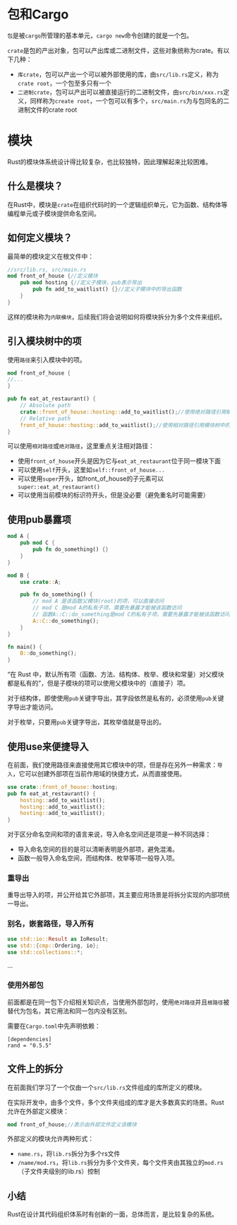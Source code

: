 # 包和Cargo
`包`是被`cargo`所管理的基本单元，`cargo new`命令创建的就是一个包。

`crate`是包的产出对象，包可以产出库或二进制文件，这些对象统称为crate。有以下几种：

- `库crate`，包可以产出一个可以被外部使用的库，由`src/lib.rs`定义，称为`crate root`，一个包至多只有一个
- `二进制crate`，包可以产出可以被直接运行的二进制文件，由`src/bin/xxx.rs`定义，同样称为`create root`，一个包可以有多个，`src/main.rs`为与包同名的二进制文件的crate root

# 模块
Rust的模块体系统设计得比较复杂，也比较独特，因此理解起来比较困难。

## 什么是模块？
在Rust中，模块是`crate`在组织代码时的一个逻辑组织单元，它为函数、结构体等编程单元或子模块提供命名空间。

## 如何定义模块？
最简单的模块定义在根文件中：
```rust
//src/lib.rs, src/main.rs
mod front_of_house {//定义模块
    pub mod hosting {//定义子模块，pub表示导出
        pub fn add_to_waitlist() {}//定义子模块中的导出函数
    }
}
```

这样的模块称为`内联模块`，后续我们将会说明如何将模块拆分为多个文件来组织。

## 引入模块树中的项
使用`路径`来引入模块中的项。
```rust
mod front_of_house {
//...
}

pub fn eat_at_restaurant() {
    // Absolute path
    crate::front_of_house::hosting::add_to_waitlist();//使用绝对路径引用模块树中的项目
    // Relative path
    front_of_house::hosting::add_to_waitlist();//使用相对路径引用模块树中的项
}
```
可以使用`相对路径`或`绝对路径`，这里重点关注相对路径：

- 使用`front_of_house`开头是因为它与`eat_at_restaurant`位于同一模块下面
- 可以使用`self`开头，这里如`self::front_of_house...`
- 可以使用`super`开头，如front_of_house的子元素可以`super::eat_at_restaurant()`
- 可以使用当前模块的标识符开头，但是没必要（避免重名时可能需要）

## 使用pub暴露项
```rust
mod A {
    pub mod C {
        pub fn do_something() {}
    }
}

mod B {
    use crate::A;

    pub fn do_something() {
        // mod A 是该函数父模块(root)的项，可以直接访问
        // mod C 是mod A的私有子项，需要先暴露才能被该函数访问
        // 函数A::C::do_something是mod C的私有子项，需要先暴露才能被该函数访问
        A::C::do_something();
    }
}

fn main() {
    B::do_something();
}

```
“在 Rust 中，默认所有项（函数、方法、结构体、枚举、模块和常量）对父模块都是私有的”，但是子模块的项可以使用父模块中的（直接子）项。

对于结构体，即使使用`pub`关键字导出，其字段依然是私有的，必须使用`pub`关键字导出才能访问。

对于枚举，只要用`pub`关键字导出，其枚举值就是导出的。

## 使用use来便捷导入
在前面，我们使用路径来直接使用其它模块中的项，但是存在另外一种需求：`导入`，它可以创建外部项在当前作用域的快捷方式，从而直接使用。
```rust
use crate::front_of_house::hosting;
pub fn eat_at_restaurant() {
    hosting::add_to_waitlist();
    hosting::add_to_waitlist();
    hosting::add_to_waitlist();
}
```

对于区分命名空间和项的语言来说，导入命名空间还是项是一种不同选择：

- 导入命名空间的目的是可以清晰表明是外部项，避免混淆。
- 函数一般导入命名空间，而结构体、枚举等项一般导入项。

### 重导出
重导出导入的项，并公开给其它外部项，其主要应用场景是将拆分实现的内部项统一导出。

### 别名，嵌套路径，导入所有
```rust
use std::io::Result as IoResult;
use std::{cmp::Ordering, io};
use std::collections::*;
```
...

### 使用外部包
前面都是在同一包下介绍相关知识点，当使用外部包时，使用`绝对路径`并且`根路径`被替代为包名，其它用法和同一包内没有区别。

需要在`Cargo.toml`中先声明依赖：
```
[dependencies]
rand = "0.5.5"
```

## 文件上的拆分
在前面我们学习了一个仅由一个`src/lib.rs`文件组成的库所定义的模块。

在实际开发中，由多个文件，多个文件夹组成的库才是大多数真实的场景。Rust允许在外部定义模块：
```rust
mod front_of_house;//表示由外部文件定义该模块
```

外部定义的模块允许两种形式：

- `name.rs`，将`lib.rs`拆分为多个rs文件
- `/name/mod.rs`，将`lib.rs`拆分为多个文件夹，每个文件夹由其独立的`mod.rs`（子文件夹级别的lib.rs）控制

## 小结
Rust在设计其代码组织体系时有创新的一面，总体而言，是比较复杂的系统。
